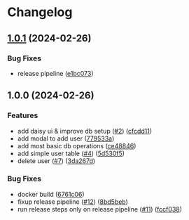 # Changelog

## [1.0.1](https://github.com/michelm117/cycling-coach-lab/compare/v1.0.0...v1.0.1) (2024-02-26)


### Bug Fixes

* release pipeline ([e1bc073](https://github.com/michelm117/cycling-coach-lab/commit/e1bc0738cbdfe6dea1408d846a056c5799434aef))

## 1.0.0 (2024-02-26)


### Features

* add daisy ui & improve db setup ([#2](https://github.com/michelm117/cycling-coach-lab/issues/2)) ([cfcdd11](https://github.com/michelm117/cycling-coach-lab/commit/cfcdd113e0a9f6b954697c88e4226c76c3cf5823))
* add modal to add user ([779533a](https://github.com/michelm117/cycling-coach-lab/commit/779533af372d38284eaaf430145a74742e17b006))
* add most basic db operations ([ce48846](https://github.com/michelm117/cycling-coach-lab/commit/ce488468a1687c70fe8ed341eb1bedafe2ff6778))
* add simple user table ([#4](https://github.com/michelm117/cycling-coach-lab/issues/4)) ([5d530f5](https://github.com/michelm117/cycling-coach-lab/commit/5d530f55a613308426f03a7d007021a5d0f8ec1b))
* delete user ([#7](https://github.com/michelm117/cycling-coach-lab/issues/7)) ([3da267d](https://github.com/michelm117/cycling-coach-lab/commit/3da267dcc30f77756df46a9067efc468930c9a27))


### Bug Fixes

* docker build ([6761c06](https://github.com/michelm117/cycling-coach-lab/commit/6761c06a74a6141f7c6f3b9d0d520dec92cc9c13))
* fixup release pipeline ([#12](https://github.com/michelm117/cycling-coach-lab/issues/12)) ([8bd5beb](https://github.com/michelm117/cycling-coach-lab/commit/8bd5bebe358076a73e3719a720f60043aded4e93))
* run release steps only on release pipeline ([#11](https://github.com/michelm117/cycling-coach-lab/issues/11)) ([fccf038](https://github.com/michelm117/cycling-coach-lab/commit/fccf038e31e54ee11a82bb0e27122568e6ecb01f))
